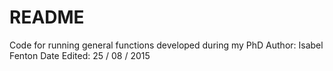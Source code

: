 # README #

Code for running general functions developed during my PhD
Author: Isabel Fenton
Date Edited: 25 / 08 / 2015